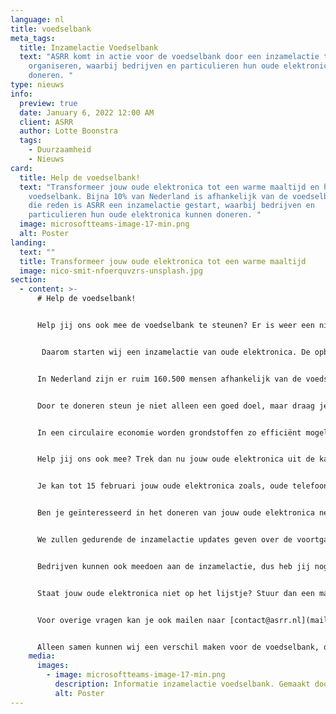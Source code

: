 ```yaml
---
language: nl
title: voedselbank
meta_tags:
  title: Inzamelactie Voedselbank
  text: "ASRR komt in actie voor de voedselbank door een inzamelactie te
    organiseren, waarbij bedrijven en particulieren hun oude elektronica kunnen
    doneren. "
type: nieuws
info:
  preview: true
  date: January 6, 2022 12:00 AM
  client: ASRR
  author: Lotte Boonstra
  tags:
    - Duurzaamheid
    - Nieuws
card:
  title: Help de voedselbank!
  text: "Transformeer jouw oude elektronica tot een warme maaltijd en help de
    voedselbank. Bijna 10% van Nederland is afhankelijk van de voedselbank. Om
    die reden is ASRR een inzamelactie gestart, waarbij bedrijven en
    particulieren hun oude elektronica kunnen doneren. "
  image: microsoftteams-image-17-min.png
  alt: Poster
landing:
  text: ""
  title: Transformeer jouw oude elektronica tot een warme maaltijd
  image: nico-smit-nfoerquvzrs-unsplash.jpg
section:
  - content: >-
      # Help de voedselbank!


      Help jij ons ook mee de voedselbank te steunen? Er is weer een nieuw jaar aangebroken en bij een nieuw jaar horen goede voornemens. Dat geldt ook voor ASRR en misschien ook voor jou?


       Daarom starten wij een inzamelactie van oude elektronica. De opbrengst van de inzamelactie wordt gedoneerd aan de voedselbank. 


      In Nederland zijn er ruim 160.500 mensen afhankelijk van de voedselbank. Dat is bijna 10% van de Nederlandse bevolking. Om die reden is het van groot belang om de voedselbank te steunen. 


      Door te doneren steun je niet alleen een goed doel, maar draag je ook bij aan een circulaire economie. 


      In een circulaire economie worden grondstoffen zo efficiënt mogelijk benut. Grondstoffen dreigen namelijk schaars te worden door toenemende bevolking en welvaart, waardoor het recyclen van materialen nu belangrijker is dan ooit. 


      Help jij ons ook mee? Trek dan nu jouw oude elektronica uit de kast en lever het in bij ons op kantoor.


      Je kan tot 15 februari jouw oude elektronica zoals, oude telefoons, laptops, printers, etc. inleveren op ons kantoor. We accepteren ook defecte apparaten, zoals een telefoon met een gebroken scherm. Zie de onderstaande poster voor alle elektronica die ingeleverd kan worden en op welk adres. 


      Ben je geïnteresseerd in het doneren van jouw oude elektronica neem dan contact met ons op.


      We zullen gedurende de inzamelactie updates geven over de voortgang van het ophalen.


      Bedrijven kunnen ook meedoen aan de inzamelactie, dus heb jij nog een kantoor vol met oude elektronica zoals muizen, kabels of schermen die niet meer worden gebruikt, neem dan contact met ons op!


      Staat jouw oude elektronica niet op het lijstje? Stuur dan een mailtje naar [contact@asrr.nl](mailto:administratie@asrr.nl), dan zoeken wij voor je uit of jouw product alsnog gedoneerd kan worden.


      Voor overige vragen kan je ook mailen naar [contact@asrr.nl](mailto:administratie@asrr.nl).


      Alleen samen kunnen wij een verschil maken voor de voedselbank, dus doe mee!
    media:
      images:
        - image: microsoftteams-image-17-min.png
          description: Informatie inzamelactie voedselbank. Gemaakt door Annabelle Machiels.
          alt: Poster
---
```

